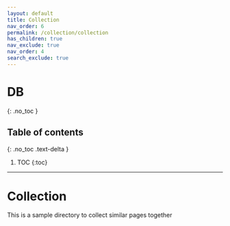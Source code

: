 ```yaml
---
layout: default
title: Collection
nav_order: 6
permalink: /collection/collection
has_children: true
nav_exclude: true
nav_order: 4
search_exclude: true
---
```


# DB
{: .no_toc }

## Table of contents
{: .no_toc .text-delta }

1. TOC
{:toc}

---

# Collection

This is a sample directory to collect similar pages together
